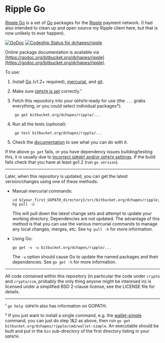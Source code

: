 Ripple Go
=========

[Ripple Go](https://bitbucket.org/dchapes/ripple)
is a set of [Go](http://golang.org/) packages
for the [Ripple](https://ripple.com) payment network.
(I had also intended to clean up and open source my Ripple client here,
but that is now unlikely to ever happen).

[![GoDoc](https://godoc.org/bitbucket.org/dchapes/ripple?status.png)](https://godoc.org/bitbucket.org/dchapes/ripple)
[ ![Codeship Status for dchapes/ripple](https://codeship.io/projects/d4c658d0-3922-0132-ffeb-4eb13bd0ee77/status)](https://codeship.io/projects/42157)

Online package documentation is available via
[https://godoc.org/bitbucket.org/dchapes/ripple](https://godoc.org/bitbucket.org/dchapes/ripple).

To use:

1. Install [Go](http://golang.org/doc/install) (v1.2+ required),
   [mercurial](http://mercurial.selenic.com/), and
   [git](http://gitscm.com/).

2. Make sure [`GOPATH` is set](http://golang.org/doc/code.html#GOPATH)
   correctly.¹

3. Fetch this repository into your `GOPATH` ready for use
   (the `...` grabs everything, or you could select individual packages²):

		go get bitbucket.org/dchapes/ripple/...

4. Run all the tests (optional):

		go test bitbucket.org/dchapes/ripple/...

5. Check the [documentation](http://godoc.org/bitbucket.org/dchapes/ripple)
   to see what you can do with it.

If the above `go get` fails, or you have dependency issues building/testing this,
it is usually due to
[incorrect `GOROOT` and/or `GOPATH` settings](http://golang.org/doc/code.html#GOPATH).
If the build fails check that you have at least go1.2 (run `go version`).

---

Later, when this repository is updated, you can get the latest version/changes
using one of these methods:

- Manual mercurial commands:

    `cd ${your_first_GOPATH_directory}/src/bitbucket.org/dchapes/ripple;
    hg pull -u`

    This will pull down the latest change sets and attempt to update your working directory.
    Dependencies are not updated.
    The advantage of this method is that you can use the various mercurial commands to
    manage any local changes, merges, etc.
    See `hg pull -h` for more information.

- Using Go:

    `go get -v -u bitbucket.org/dchapes/ripple/...`

    The `-u` option should cause Go to update the named packages
    and their dependencies.
    See `go get -h` for more information.

---

All code contained within this repository (in particular the code under
`crypto` and `crypto/ccm`, probably the only thing anyone might be
interesed in) is licensed under a simplified BSD 2-clause license, see
the LICENSE file for details.

---

¹ `go help GOPATH` also has information on GOPATH.

² If you just want to install a single command,
e.g. the [wallet-simple](http://godoc.org/bitbucket.org/dchapes/ripple/cmd/wallet-simple) command,
you can just do step 1&2 as above,
then run `go get bitbucket.org/dchapes/ripple/cmd/wallet-simple`.
An executable should be built and put in the `bin` sub-directory of the first directory
listing in your `GOPATH`.
